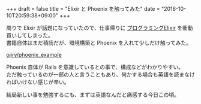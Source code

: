 +++
draft = false
title = "Elixir と Phoenix を触ってみた"
date = "2016-10-10T20:59:38+09:00"
+++

周りで Elixir が話題になっていたので、仕事帰りに [プログラミングElixir](http://amzn.to/2dZu0rh) を衝動買いしてしまった。  
書籍自体はまだ積読だが、環境構築と Phoenix を入れて少しだけ触ってみた。

[ojiry/phoenix_example](https://github.com/ojiry/phoenix_example)

Phoenix 自体が Rails を意識しているとの事で、構成などがわかりやすい。  
ただ触っているのが一部の人と言うこともあり、何かする場合も英語を読まなければいけない感じが辛い。

結局新しい事を勉強するにも、まずは英語なんだと痛感する今日この頃。
